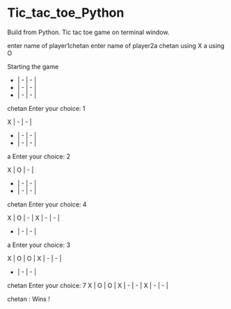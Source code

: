 # Tic_tac_toe_Python
Build from Python. Tic tac toe game on terminal window.


enter name of player1chetan
enter name of player2a
chetan  using  X
a  using  O

Starting the game
 - |  - |  - | 
 - |  - |  - | 
 - |  - |  - | 

chetan Enter your choice: 1

 X |  - |  - | 
 - |  - |  - | 
 - |  - |  - | 

a Enter your choice: 2

 X |  O |  - | 
 - |  - |  - | 
 - |  - |  - | 

chetan Enter your choice: 4

 X |  O |  - | 
 X |  - |  - | 
 - |  - |  - | 

a Enter your choice: 3

 X |  O |  O | 
 X |  - |  - | 
 - |  - |  - | 

chetan Enter your choice: 7
 X |  O |  O | 
 X |  - |  - | 
 X |  - |  - | 

chetan  :   Wins !
